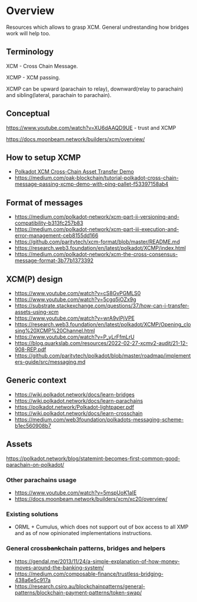 # Overview

Resources which allows to grasp  XCM. General undrestanding how bridges work will help too.

## Terminology

XCM - Cross Chain Message.

XCMP - XCM passing.

XCMP can be upward (parachain to relay), downward(relay to parachain) and sibling(lateral, parachain to parachain).

## Conceptual

https://www.youtube.com/watch?v=XU6dAAQD9UE - trust and XCMP

https://docs.moonbeam.network/builders/xcm/overview/

## How to setup XCMP

- [Polkadot XCM Cross-Chain Asset Transfer Demo](https://medium.com/oak-blockchain/polkadot-xcm-cross-chain-asset-transfer-demo-53aa9a2e97a7)
- https://medium.com/oak-blockchain/tutorial-polkadot-cross-chain-message-passing-xcmp-demo-with-ping-pallet-f53397158ab4

## Format of messages

- https://medium.com/polkadot-network/xcm-part-ii-versioning-and-compatibility-b313fc257b83
- https://medium.com/polkadot-network/xcm-part-iii-execution-and-error-management-ceb8155dd166
- https://github.com/paritytech/xcm-format/blob/master/README.md
- https://research.web3.foundation/en/latest/polkadot/XCMP/index.html
- https://medium.com/polkadot-network/xcm-the-cross-consensus-message-format-3b77b1373392

## XCM(P) design

- https://www.youtube.com/watch?v=cS8GvPGMLS0
- https://www.youtube.com/watch?v=5cgq5jOZx9g
- https://substrate.stackexchange.com/questions/37/how-can-i-transfer-assets-using-xcm
- https://www.youtube.com/watch?v=wrA9vlPjVPE
- https://research.web3.foundation/en/latest/polkadot/XCMP/Opening_closing%20XCMP%20Channel.html
- https://www.youtube.com/watch?v=P_yLrFfmLrU 
- https://blog.quarkslab.com/resources/2022-02-27-xcmv2-audit/21-12-908-REP.pdf
- https://github.com/paritytech/polkadot/blob/master/roadmap/implementers-guide/src/messaging.md

## Generic context

- https://wiki.polkadot.network/docs/learn-bridges
- https://wiki.polkadot.network/docs/learn-parachains
- https://polkadot.network/Polkadot-lightpaper.pdf
- https://wiki.polkadot.network/docs/learn-crosschain
- https://medium.com/web3foundation/polkadots-messaging-scheme-b1ec560908b7

## Assets

https://polkadot.network/blog/statemint-becomes-first-common-good-parachain-on-polkadot/

### Other parachains usage

- https://www.youtube.com/watch?v=5mspUoK1aIE
- https://docs.moonbeam.network/builders/xcm/xc20/overview/

### Existing solutions

- ORML + Cumulus, which does not support out of box access to all XMP and as of now opinionated implementations instructions.

### General cross~~bank~~chain patterns, bridges and helpers

- https://gendal.me/2013/11/24/a-simple-explanation-of-how-money-moves-around-the-banking-system/
- https://medium.com/composable-finance/trustless-bridging-438a6e5c917a
- https://research.csiro.au/blockchainpatterns/general-patterns/blockchain-payment-patterns/token-swap/